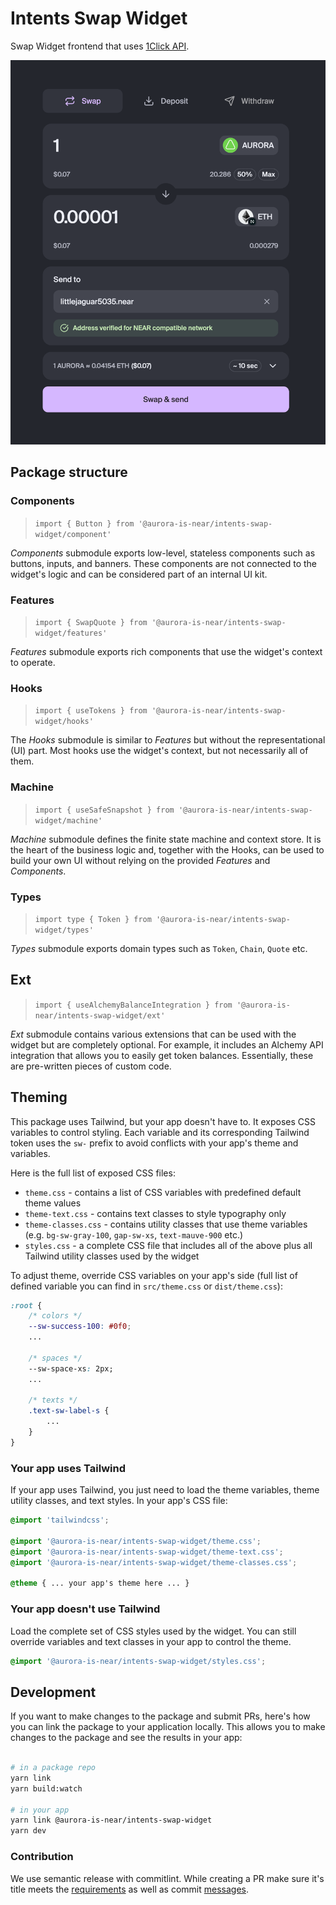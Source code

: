 # Intents Swap Widget

Swap Widget frontend that uses [1Click API](https://docs.near-intents.org/near-intents/integration/distribution-channels/1click-api).

![Swap Widget Screenshot](./docs/screenshot.png)

## Package structure

### Components

> `import { Button } from '@aurora-is-near/intents-swap-widget/component'`

_Components_ submodule exports low-level, stateless components such as buttons, inputs, and banners. These components are not connected to the widget's logic and can be considered part of an internal UI kit.

### Features

> `import { SwapQuote } from '@aurora-is-near/intents-swap-widget/features'`

_Features_ submodule exports rich components that use the widget's context to operate.

### Hooks

> `import { useTokens } from '@aurora-is-near/intents-swap-widget/hooks'`

The _Hooks_ submodule is similar to _Features_ but without the representational (UI) part. Most hooks use the widget's context, but not necessarily all of them.

### Machine

> `import { useSafeSnapshot } from '@aurora-is-near/intents-swap-widget/machine'`

_Machine_ submodule defines the finite state machine and context store. It is the heart of the business logic and, together with the Hooks, can be used to build your own UI without relying on the provided _Features_ and _Components_.

### Types

> `import type { Token } from '@aurora-is-near/intents-swap-widget/types'`

_Types_ submodule exports domain types such as `Token`, `Chain`, `Quote` etc.

## Ext

> `import { useAlchemyBalanceIntegration } from '@aurora-is-near/intents-swap-widget/ext'`

_Ext_ submodule contains various extensions that can be used with the widget but are completely optional. For example, it includes an Alchemy API integration that allows you to easily get token balances. Essentially, these are pre-written pieces of custom code.

## Theming

This package uses Tailwind, but your app doesn't have to. It exposes CSS variables to control styling. Each variable and its corresponding Tailwind token uses the `sw-` prefix to avoid conflicts with your app's theme and variables.

Here is the full list of exposed CSS files:

- `theme.css` - contains a list of CSS variables with predefined default theme values
- `theme-text.css` - contains text classes to style typography only
- `theme-classes.css` - contains utility classes that use theme variables
(e.g. `bg-sw-gray-100`, `gap-sw-xs`, `text-mauve-900` etc.)
- `styles.css` - a complete CSS file that includes all of the above plus all Tailwind utility classes used by the widget

To adjust theme, override CSS variables on your app's side (full list of defined
variable you can find in `src/theme.css` or `dist/theme.css`):

```css
:root {
    /* colors */
    --sw-success-100: #0f0;
    ...

    /* spaces */
    --sw-space-xs: 2px;
    ...

    /* texts */
    .text-sw-label-s {
        ...
    }
}
```

### Your app uses Tailwind

If your app uses Tailwind, you just need to load the theme variables, theme utility classes, and text styles. In your app's CSS file:

```css
@import 'tailwindcss';

@import '@aurora-is-near/intents-swap-widget/theme.css';
@import '@aurora-is-near/intents-swap-widget/theme-text.css';
@import '@aurora-is-near/intents-swap-widget/theme-classes.css';

@theme { ... your app's theme here ... }
```

### Your app doesn't use Tailwind

Load the complete set of CSS styles used by the widget. You can still override variables and text classes in your app to control the theme.

```css
@import '@aurora-is-near/intents-swap-widget/styles.css';
```

## Development

If you want to make changes to the package and submit PRs, here's how you can link the package to your application locally. This allows you to make changes to the package and see the results in your app:

```bash

# in a package repo
yarn link
yarn build:watch

# in your app
yarn link @aurora-is-near/intents-swap-widget
yarn dev
```

### Contribution

We use semantic release with commitlint. While creating a PR make sure it's
title meets the [requirements](https://github.com/semantic-release/semantic-release?tab=readme-ov-file#how-does-it-work)
as well as commit [messages](https://github.com/conventional-changelog/commitlint).

